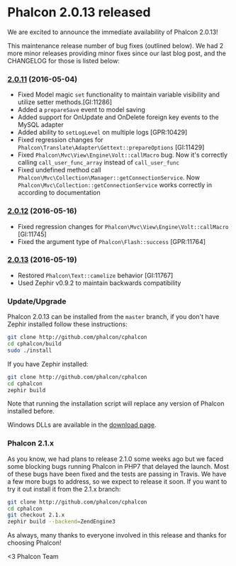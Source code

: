 Phalcon 2.0.13 released
=======================

We are excited to announce the immediate availability of Phalcon 2.0.13!

This maintenance release number of bug fixes (outlined below). We had 2 more minor releases providing minor fixes since our last blog post, and the CHANGELOG for those is listed below:

### [2.0.11](https://github.com/phalcon/cphalcon/releases/tag/phalcon-v2.0.11) (2016-05-04)
- Fixed Model magic `set` functionality to maintain variable visibility and utilize setter methods.[GI:11286]
- Added a `prepareSave` event to model saving
- Added support for OnUpdate and OnDelete foreign key events to the MySQL adapter
- Added ability to `setLogLevel` on multiple logs [GPR:10429]
- Fixed regression changes for `Phalcon\Translate\Adapter\Gettext::prepareOptions` [GI:11429]
- Fixed `Phalcon\Mvc\View\Engine\Volt::callMacro` bug. Now it's correctly calling `call_user_func_array` instead of `call_user_func`
- Fixed undefined method call `Phalcon\Mvc\Collection\Manager::getConnectionService`. Now `Phalcon\Mvc\Collection::getConnectionService` works correctly in according to documentation

### [2.0.12](https://github.com/phalcon/cphalcon/releases/tag/phalcon-v2.0.12) (2016-05-16)
- Fixed regression changes for `Phalcon\Mvc\View\Engine\Volt::callMacro` [GI:11745]
- Fixed the argument type of `Phalcon\Flash::success` [GPR:11764]

### [2.0.13](https://github.com/phalcon/cphalcon/releases/tag/phalcon-v2.0.13) (2016-05-19)
- Restored `Phalcon\Text::camelize` behavior [GI:11767]
- Used Zephir v0.9.2 to maintain backwards compatibility

### Update/Upgrade

Phalcon 2.0.13 can be installed from the `master` branch, if you don't have Zephir installed follow these instructions:

```sh
git clone http://github.com/phalcon/cphalcon
cd cphalcon/build
sudo ./install
```

If you have Zephir installed:

```sh
git clone http://github.com/phalcon/cphalcon
cd cphalcon
zephir build
```

Note that running the installation script will replace any version of Phalcon installed before.

Windows DLLs are available in the [download page](https://phalconphp.com/en/download/windows).

### Phalcon 2.1.x

As you know, we had plans to release 2.1.0 some weeks ago but we faced some blocking bugs running Phalcon in PHP7 that delayed the launch. Most of these bugs have been fixed and the tests are passing in Travis. We have a few more bugs to address, so we expect to release it soon. If you want to try it out install it from the 2.1.x branch:

```sh
git clone http://github.com/phalcon/cphalcon
cd cphalcon
git checkout 2.1.x
zephir build --backend=ZendEngine3
```

As always, many thanks to everyone involved in this release and thanks for choosing Phalcon!

<3 Phalcon Team
